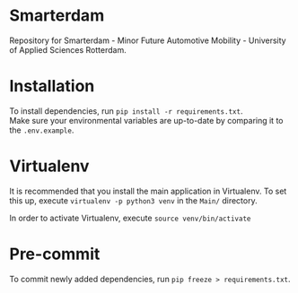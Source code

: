 # Smarterdam
Repository for Smarterdam - Minor Future Automotive Mobility - University of Applied Sciences Rotterdam.

# Installation
To install dependencies, run `pip install -r requirements.txt`.   
Make sure your environmental variables are up-to-date by comparing it to the `.env.example`.

# Virtualenv
It is recommended that you install the main application in Virtualenv. To set this up, execute `virtualenv -p python3 venv` in the `Main/` directory.

In order to activate Virtualenv, execute `source venv/bin/activate`

# Pre-commit
To commit newly added dependencies, run `pip freeze > requirements.txt`.

